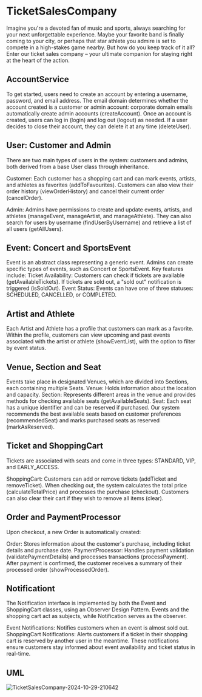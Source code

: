 # TicketSalesCompany
Imagine you're a devoted fan of music and sports, always searching for your next unforgettable experience. Maybe your favorite band is finally coming to your city, or perhaps that star athlete you admire is set to compete in a high-stakes game nearby. But how do you keep track of it all? Enter our ticket sales company – your ultimate companion for staying right at the heart of the action.

## AccountService
To get started, users need to create an account by entering a username, password, and email address. The email domain determines whether the account created is a customer or admin account: corporate domain emails automatically create admin accounts (createAccount). Once an account is created, users can log in (login) and log out (logout) as needed. If a user decides to close their account, they can delete it at any time (deleteUser).

## User: Customer and Admin
There are two main types of users in the system: customers and admins, both derived from a base User class through inheritance.

Customer: Each customer has a shopping cart and can mark events, artists, and athletes as favorites (addToFavourites). Customers can also view their order history (viewOrderHistory) and cancel their current order (cancelOrder).

Admin: Admins have permissions to create and update events, artists, and athletes (manageEvent, manageArtist, and manageAthlete). They can also search for users by username (findUserByUsername) and retrieve a list of all users (getAllUsers).

## Event: Concert and SportsEvent
Event is an abstract class representing a generic event. Admins can create specific types of events, such as Concert or SportsEvent. Key features include:
Ticket Availability: Customers can check if tickets are available (getAvailableTickets). If tickets are sold out, a "sold out" notification is triggered (isSoldOut).
Event Status: Events can have one of three statuses: SCHEDULED, CANCELLED, or COMPLETED.

## Artist and Athlete
Each Artist and Athlete has a profile that customers can mark as a favorite. Within the profile, customers can view upcoming and past events associated with the artist or athlete (showEventList), with the option to filter by event status.

## Venue, Section and Seat
Events take place in designated Venues, which are divided into Sections, each containing multiple Seats.
Venue: Holds information about the location and capacity.
Section: Represents different areas in the venue and provides methods for checking available seats (getAvailableSeats).
Seat: Each seat has a unique identifier and can be reserved if purchased. Our system recommends the best available seats based on customer preferences (recommendedSeat) and marks purchased seats as reserved (markAsReserved).

## Ticket and ShoppingCart
Tickets are associated with seats and come in three types: STANDARD, VIP, and EARLY_ACCESS.

ShoppingCart: Customers can add or remove tickets (addTicket and removeTicket). When checking out, the system calculates the total price (calculateTotalPrice) and processes the purchase (checkout). Customers can also clear their cart if they wish to remove all items (clear).

## Order and PaymentProcessor
Upon checkout, a new Order is automatically created:

Order: Stores information about the customer's purchase, including ticket details and purchase date.
PaymentProcessor: Handles payment validation (validatePaymentDetails) and processes transactions (processPayment). After payment is confirmed, the customer receives a summary of their processed order (showProcessedOrder).

## Notificationt
The Notification interface is implemented by both the Event and ShoppingCart classes, using an Observer Design Pattern. Events and the shopping cart act as subjects, while Notification serves as the observer.

Event Notifications: Notifies customers when an event is almost sold out.
ShoppingCart Notifications: Alerts customers if a ticket in their shopping cart is reserved by another user in the meantime.
These notifications ensure customers stay informed about event availability and ticket status in real-time.

## UML
![TicketSalesCompany-2024-10-29-210642](https://github.com/user-attachments/assets/28d82a0c-89db-4c60-a3cb-9b1339dd6347)
